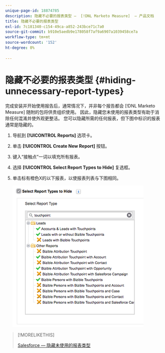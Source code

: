 ```yaml
---
unique-page-id: 18874785
description: 隐藏不必要的报表类型 —  [!DNL Marketo Measure]  — 产品文档
title: 隐藏不必要的报表类型
exl-id: 7c181340-c154-49ca-a852-243bce71c7a0
source-git-commit: b910e5aedb9e178058f7af9a6907a1039458ce7a
workflow-type: tm+mt
source-wordcount: '152'
ht-degree: 0%

---
```


# 隐藏不必要的报表类型 {#hiding-unnecessary-report-types}

完成安装并开始使用报告后，通常情况下，并非每个报告都会 [!DNL Marketo Measure] 随附的包将供贵组织使用。 因此，隐藏您未使用的报表类型有助于消除任何混淆并使外观更整洁。 您可以隐藏所需的任何报表，但下图中标识的报表通常是隐藏的。

1. 导航到 **[!UICONTROL Reports]** 选项卡。

1. 单击 **[!UICONTROL Create New Report]** 按钮。

1. 键入“接触点”一词以填充所有报表。

1. 选择 **[!UICONTROL Select Report Types to Hide]** 复选框。

1. 单击标有橙色X的以下报表，以使报表列表与下图相同。

   ![](assets/1-4.png)

>[!MORELIKETHIS]
>
>[Salesforce — 隐藏未使用的报表类型](https://releasenotes.docs.salesforce.com/en-us/spring14/release-notes/rn_analytics_hide_report_types.htm)
